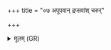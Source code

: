 +++
title = "०७ अपूपवान् द्रप्सवांश् चरुर्"

+++
<details><summary>मूलम् (GR)</summary>

अपूपवान् द्रप्सवांश् चरुर् एह (…) ॥ +++(see 6abcd)+++
</details>